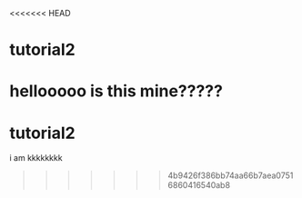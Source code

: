 <<<<<<< HEAD
# tutorial2
hellooooo
is this mine?????
=======
# tutorial2

i am kkkkkkkk

>>>>>>> 4b9426f386bb74aa66b7aea07516860416540ab8
